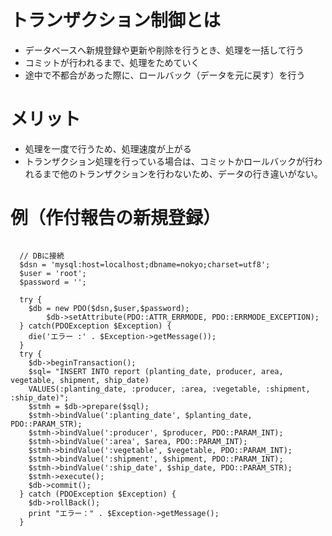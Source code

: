 # トランザクション制御とは
- データベースへ新規登録や更新や削除を行うとき、処理を一括して行う
- コミットが行われるまで、処理をためていく
- 途中で不都合があった際に、ロールバック（データを元に戻す）を行う


# メリット
- 処理を一度で行うため、処理速度が上がる
- トランザクション処理を行っている場合は、コミットかロールバックが行われるまで他のトランザクションを行わないため、データの行き違いがない。


# 例（作付報告の新規登録）

```

  // DBに接続
  $dsn = 'mysql:host=localhost;dbname=nokyo;charset=utf8';
  $user = 'root';
  $password = '';

  try {
  	$db = new PDO($dsn,$user,$password);
		$db->setAttribute(PDO::ATTR_ERRMODE, PDO::ERRMODE_EXCEPTION);
  } catch(PDOException $Exception) {
    die('エラー :' . $Exception->getMessage());
  }
  try {
    $db->beginTransaction();
    $sql= "INSERT INTO report (planting_date, producer, area, vegetable, shipment, ship_date)
    VALUES(:planting_date, :producer, :area, :vegetable, :shipment, :ship_date)";
    $stmh = $db->prepare($sql);
    $stmh->bindValue(':planting_date', $planting_date, PDO::PARAM_STR);
    $stmh->bindValue(':producer', $producer, PDO::PARAM_INT);
    $stmh->bindValue(':area', $area, PDO::PARAM_INT);
    $stmh->bindValue(':vegetable', $vegetable, PDO::PARAM_INT);
    $stmh->bindValue(':shipment', $shipment, PDO::PARAM_INT);
    $stmh->bindValue(':ship_date', $ship_date, PDO::PARAM_STR);
    $stmh->execute();
    $db->commit();
  } catch (PDOException $Exception) {
    $db->rollBack();
    print "エラー：" . $Exception->getMessage();
  }


```


 
